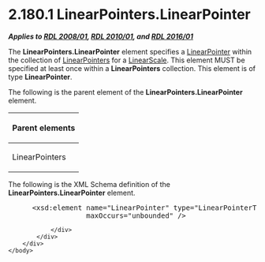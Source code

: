 <html dir="LTR" xmlns:mshelp="http://msdn.microsoft.com/mshelp" xmlns:ddue="http://ddue.schemas.microsoft.com/authoring/2003/5" xmlns:xlink="http://www.w3.org/1999/xlink" xmlns:tool="http://www.microsoft.com/tooltip">
    <head>
        <meta http-equiv="Content-Type" content="text/html; CHARSET=utf-8"></meta>
        <meta name="save" content="history"></meta>
        <title>2.180.1 LinearPointers.LinearPointer</title>
        <xml>
            <mshelp:toctitle title="2.180.1 LinearPointers.LinearPointer"></mshelp:toctitle>
            <mshelp:rltitle title="[MS-RDL]: LinearPointers.LinearPointer"></mshelp:rltitle>
            <mshelp:keyword index="A" term="f3a5296b-a710-401b-9239-b7e16f96badb"></mshelp:keyword>
            <mshelp:attr name="DCSext.ContentType" value="open specification"></mshelp:attr>
            <mshelp:attr name="AssetID" value="f3a5296b-a710-401b-9239-b7e16f96badb"></mshelp:attr>
            <mshelp:attr name="TopicType" value="kbRef"></mshelp:attr>
            <mshelp:attr name="DCSext.Title" value="[MS-RDL]: LinearPointers.LinearPointer" />
        </xml>
    </head>
    <body>
        <div id="header">
            <h1 class="heading">2.180.1 LinearPointers.LinearPointer</h1>
        </div>
        <div id="mainSection">
            <div id="mainBody">
                <div id="allHistory" class="saveHistory"></div>
                <div id="sectionSection0" class="section" name="collapseableSection">
                    

<p><b><i>Applies to </i></b><a href="1e855f94-4617-47e4-b89e-0856c6cb420f.md"><b><i>RDL 2008/01</i></b></a><b><i>,
</i></b><a href="3428e690-a348-4ec7-8a6a-8efb42d2cdee.md"><b><i>RDL 2010/01</i></b></a><b><i>,
and </i></b><a href="52ce3983-2bfc-4e72-9359-42aaf5fe4509.md"><b><i>RDL 2016/01</i></b></a></p>

<p>The <b>LinearPointers.LinearPointer</b> element specifies a <a href="19cdf02f-fcd5-41ca-b086-355eedb983b6.md">LinearPointer</a> within the
collection of <a href="a1a8a621-cba3-4db1-8800-41471b49f2c2.md">LinearPointers</a>
for a <a href="744f8b40-7ad5-4652-94a1-76ae5df59389.md">LinearScale</a>. This
element MUST be specified at least once within a <b>LinearPointers</b>
collection. This element is of type <b>LinearPointer</b>.</p>

<p>The following is the parent element of the <b>LinearPointers.LinearPointer</b>
element.</p>

<table>
 <thead>
  <tr>
   <th>
   <p>Parent elements</p>
   </th>
  </tr>
 </thead>
 <tr>
  <td>
  <p>LinearPointers </p>
  </td>
 </tr>
</table>

<p>The following is the XML Schema definition of the <b>LinearPointers.LinearPointer</b>
element.</p>

<dl>
<dd>
<div><pre> &lt;xsd:element name=&quot;LinearPointer&quot; type=&quot;LinearPointerType&quot; minOccurs=&quot;1&quot; 
              maxOccurs=&quot;unbounded&quot; /&gt;
</pre></div>
</dd></dl>


                </div>
            </div>
        </div>
    </body>
</html>